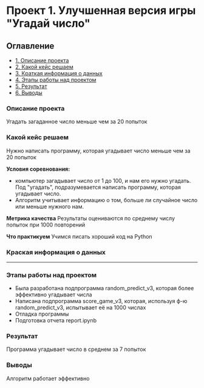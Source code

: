 # Проект 1. Улучшенная версия игры "Угадай число"

## Оглавление
* [1. Описание проекта](https://github.com/Nishi3115/sf_data_science/tree/main/project_0/README.md/#Описание-проекта)
* [2. Какой кейс решаем](https://github.com/Nishi3115/sf_data_science/tree/main/project_0/README.md/#Какой-кейс-решаем)
* [3. Краткая информация о данных](https://github.com/Nishi3115/sf_data_science/tree/main/project_0/README.md/#Краткая-информация-о-данных)
* [4. Этапы работы над проектом](https://github.com/Nishi3115/sf_data_science/tree/main/project_0/README.md/#Этапы-работы-над-проектом)
* [5. Результат](https://github.com/Nishi3115/sf_data_science/tree/main/project_0/README.md/#Результат)
* [6. Выводы](https://github.com/Nishi3115/sf_data_science/tree/main/project_0/README.md/#Выводы)

### Описание проекта
Угадать загаданное число меньше чем за 20 попыток

### Какой кейс решаем
Нужно написать программу, которая угадывает число меньше чем за 20 попыток

**Условия соревнования:**
- компьютер загадывает число от 1 до 100, и нам его нужно угадать. Под "угадать", подразумевается написать программу, которая угадывает число.
- Алгоритм учитывает информацию о том, больше ли случайное число или меньше нужного нам.

**Метрика качества**
Результаты оцениваются по среднему числу попыток при 1000 повторений

**Что практикуем**
Учимся писать хороший код на Python

### Краская информация о данных
______________________

### Этапы работы над проектом
- Была разработана подпрограмма random_predict_v3, которая более эффективно угадывает числа
- Написана подпрограмма score_game_v3, которая, используя ф-ю random_predict_v3, испытывает её на 1000 числах
- Отладка программы
- Подготовка отчета report.ipynb

### Результат
Программа угадывает число в среднем за 7 попыток

### Выводы
Алгоритм работает эффективно